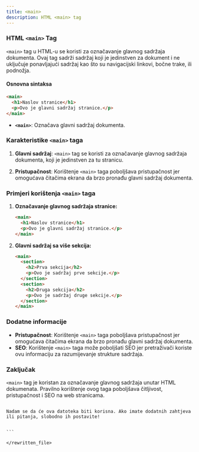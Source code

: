```yaml
---
title: <main>
description: HTML <main> tag
---
```


### HTML `<main>` Tag

`<main>` tag u HTML-u se koristi za označavanje glavnog sadržaja dokumenta. Ovaj tag sadrži sadržaj koji je jedinstven za dokument i ne uključuje ponavljajući sadržaj kao što su navigacijski linkovi, bočne trake, ili podnožja.

#### Osnovna sintaksa

```html
<main>
  <h1>Naslov stranice</h1>
  <p>Ovo je glavni sadržaj stranice.</p>
</main>
```

- **`<main>`**: Označava glavni sadržaj dokumenta.

### Karakteristike `<main>` taga

1. **Glavni sadržaj**:
   `<main>` tag se koristi za označavanje glavnog sadržaja dokumenta, koji je jedinstven za tu stranicu.

2. **Pristupačnost**:
   Korištenje `<main>` taga poboljšava pristupačnost jer omogućava čitačima ekrana da brzo pronađu glavni sadržaj dokumenta.

### Primjeri korištenja `<main>` taga

1. **Označavanje glavnog sadržaja stranice:**

   ```html
   <main>
     <h1>Naslov stranice</h1>
     <p>Ovo je glavni sadržaj stranice.</p>
   </main>
   ```

2. **Glavni sadržaj sa više sekcija:**
   ```html
   <main>
     <section>
       <h2>Prva sekcija</h2>
       <p>Ovo je sadržaj prve sekcije.</p>
     </section>
     <section>
       <h2>Druga sekcija</h2>
       <p>Ovo je sadržaj druge sekcije.</p>
     </section>
   </main>
   ```

### Dodatne informacije

- **Pristupačnost**: Korištenje `<main>` taga poboljšava pristupačnost jer omogućava čitačima ekrana da brzo pronađu glavni sadržaj dokumenta.
- **SEO**: Korištenje `<main>` taga može poboljšati SEO jer pretraživači koriste ovu informaciju za razumijevanje strukture sadržaja.

### Zaključak

`<main>` tag je koristan za označavanje glavnog sadržaja unutar HTML dokumenata. Pravilno korištenje ovog taga poboljšava čitljivost, pristupačnost i SEO na web stranicama.

```

Nadam se da će ova datoteka biti korisna. Ako imate dodatnih zahtjeva ili pitanja, slobodno ih postavite!
```

````

```

</rewritten_file>
````
